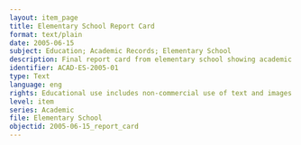 ```yaml
---
layout: item_page
title: Elementary School Report Card
format: text/plain
date: 2005-06-15
subject: Education; Academic Records; Elementary School
description: Final report card from elementary school showing academic achievement with straight A grades
identifier: ACAD-ES-2005-01
type: Text
language: eng
rights: Educational use includes non-commercial use of text and images in materials for teaching and research purposes. Digital reproduction rights granted by Cheuk Kit (Philip) Chung. For other uses beyond free use please contact Cheuk Kit (Philip) Chung via ookkchung8@gmail.com.
level: item
series: Academic
file: Elementary School
objectid: 2005-06-15_report_card
---
```

